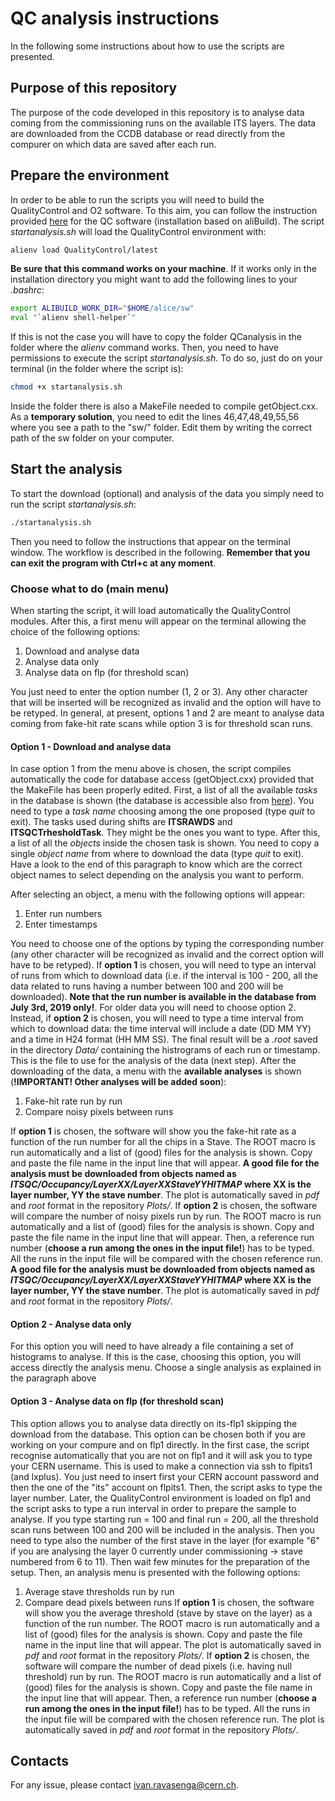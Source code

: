 # QC analysis instructions
In the following some instructions about how to use the scripts are presented. 

## Purpose of this repository
The purpose of the code developed in this repository is to analyse data coming from the commissioning runs on the available ITS layers. The data are downloaded from the CCDB database or read directly from the compurer on which data are saved after each run. 

## Prepare the environment
In order to be able to run the scripts you will need to build the QualityControl and O2 software. To this aim, you can follow the instruction provided [here](https://github.com/MYOMAO/QualityControl/blob/master/README.md#installing-qc-with-alibuild) for the QC software (installation based on aliBuild). The script *startanalysis.sh* will load the QualityControl environment with:
```bash
alienv load QualityControl/latest
```
**Be sure that this command works on your machine**. If it works only in the installation directory you might want to add the following lines to your *.bashrc*:
```bash
export ALIBUILD_WORK_DIR="$HOME/alice/sw"
eval "`alienv shell-helper`"
```
If this is not the case you will have to copy the folder QCanalysis in the folder where the *alienv* command works. 
Then, you need to have permissions to execute the script *startanalysis.sh*. To do so, just do on your terminal (in the folder where the script is):
```bash
chmod +x startanalysis.sh
```
Inside the folder there is also a MakeFile needed to compile getObject.cxx. As a **temporary solution**, you need to edit the lines 46,47,48,49,55,56 where you see a path to the "sw/" folder. Edit them by writing the correct path of the sw folder on your computer. 

## Start the analysis
To start the download (optional) and analysis of the data you simply need to run the script *startanalysis.sh*:
```bash
./startanalysis.sh
```
Then you need to follow the instructions that appear on the terminal window. The workflow is described in the following. **Remember that you can exit the program with Ctrl+c at any moment**. 

### Choose what to do (main menu)
When starting the script, it will load automatically the QualityControl modules. After this, a first menu will appear on the terminal allowing the choice of the following options:
1. Download and analyse data
2. Analyse data only
3. Analyse data on flp (for threshold scan)

You just need to enter the option number (1, 2 or 3). Any other character that will be inserted will be recognized as invalid and the option will have to be retyped. In general, at present, options 1 and 2 are meant to analyse data coming from fake-hit rate scans while option 3 is for threshold scan runs. 
#### Option 1 - Download and analyse data
In case option 1 from the menu above is chosen, the script compiles automatically the code for database access (getObject.cxx) provided that the MakeFile has been properly edited. First, a list of all the available *tasks* in the database is shown (the database is accessible also from [here](http://ccdb-test.cern.ch:8080/browse/)). You need to type a *task name* choosing among the one proposed (type *quit* to exit). The tasks used during shifts are **ITSRAWDS** and **ITSQCTrhesholdTask**. They might be the ones you want to type. 
After this, a list of all the *objects* inside the chosen task is shown. You need to copy a single *object name* from where to download the data (type *quit* to exit). Have a look to the end of this paragraph to know which are the correct object names to select depending on the analysis you want to perform. 

After selecting an object, a menu with the following options will appear:
1. Enter run numbers
2. Enter timestamps

You need to choose one of the options by typing the corresponding number (any other character will be recognized as invalid and the correct option will have to be retyped).
If **option 1** is chosen, you will need to type an interval of runs from which to download data (i.e. if the interval is 100 - 200, all the data related to runs having a number between 100 and 200 will be downloaded). **Note that the run number is available in the database from July 3rd, 2019 only!**. For older data you will need to choose option 2.  
Instead, if **option 2** is chosen, you will need to type a time interval from which to download data: the time interval will include a date (DD MM YY) and a time in H24 format (HH MM SS). 
The final result will be a *.root* saved in the directory *Data/* containing the histrograms of each run or timestamp. This is the file to use for the analysis of the data (next step). 
After the downloading of the data, a menu with the **available analyses** is shown (**!IMPORTANT! Other analyses will be added soon**):
1. Fake-hit rate run by run
2. Compare noisy pixels between runs

If **option 1** is chosen, the software will show you the fake-hit rate as a function of the run number for all the chips in a Stave. The ROOT macro is run automatically and a list of (good) files for the analysis is shown. Copy and paste the file name in the input line that will appear. **A good file for the analysis must be downloaded from objects named as *ITSQC/Occupancy/LayerXX/LayerXXStaveYYHITMAP* where XX is the layer number, YY the stave number**. The plot is automatically saved in *pdf* and *root* format in the repository *Plots/*. 
If **option 2** is chosen, the software will compare the number of noisy pixels run by run. The ROOT macro is run automatically and a list of (good) files for the analysis is shown. Copy and paste the file name in the input line that will appear. Then, a reference run number (**choose a run among the ones in the input file!**) has to be typed. All the runs in the input file will be compared with the chosen reference run. **A good file for the analysis must be downloaded from objects named as *ITSQC/Occupancy/LayerXX/LayerXXStaveYYHITMAP* where XX is the layer number, YY the stave number**. The plot is automatically saved in *pdf* and *root* format in the repository *Plots/*. 

#### Option 2 - Analyse data only
For this option you will need to have already a file containing a set of histograms to analyse. If this is the case, choosing this option, you will access directly the analysis menu. Choose a single analysis as explained in the paragraph above

#### Option 3 - Analyse data on flp (for threshold scan) 
This option allows you to analyse data directly on its-flp1 skipping the download from the database. This option can be chosen both if you are working on your compure and on flp1 directly. In the first case, the script recognise automatically that you are not on flp1 and it will ask you to type your CERN username. This is used to make a connection via ssh to flpits1 (and lxplus). You just need to insert first your CERN account password and then the one of the "its" account on flpits1. 
Then, the script asks to type the layer number.
Later, the QualityControl environment is loaded on flp1 and the script asks to type a run interval in order to prepare the sample to analyse. If you type starting run = 100 and final run = 200, all the threshold scan runs between 100 and 200 will be included in the analysis. Then you need to type also the number of the first stave in the layer (for example "6" if you are analysing the layer 0 currently under commissioning -> stave numbered from 6 to 11). Then wait few minutes for the preparation of the setup.
Then, an analysis menu is presented with the following options:
1. Average stave thresholds run by run
2. Compare dead pixels between runs
If **option 1** is chosen, the software will show you the average threshold (stave by stave on the layer) as a function of the run number. The ROOT macro is run automatically and a list of (good) files for the analysis is shown. Copy and paste the file name in the input line that will appear. The plot is automatically saved in *pdf* and *root* format in the repository *Plots/*. 
If **option 2** is chosen, the software will compare the number of dead pixels (i.e. having null threshold) run by run. The ROOT macro is run automatically and a list of (good) files for the analysis is shown. Copy and paste the file name in the input line that will appear. Then, a reference run number (**choose a run among the ones in the input file!**) has to be typed. All the runs in the input file will be compared with the chosen reference run. The plot is automatically saved in *pdf* and *root* format in the repository *Plots/*. 


## Contacts
For any issue, please contact <ivan.ravasenga@cern.ch>.
